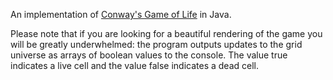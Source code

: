 An implementation of [Conway's Game of Life](https://en.wikipedia.org/wiki/Conway's_Game_of_Life) in Java.

Please note that if you are looking for a beautiful rendering of the game you will be greatly underwhelmed:
the program outputs updates to the grid universe as arrays of boolean values to the console.
The value true indicates a live cell and the value false indicates a dead cell.

